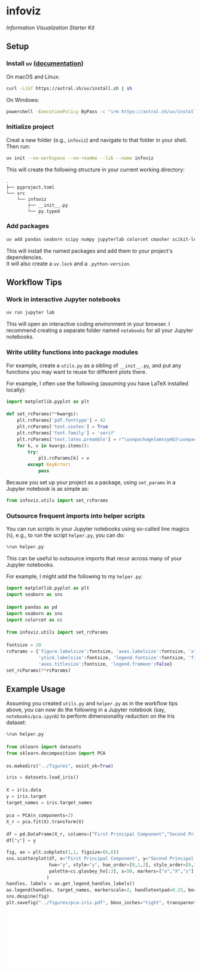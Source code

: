 # infoviz
_Information Visualization Starter Kit_

## Setup

### Install `uv` ([documentation](https://docs.astral.sh/uv/))

On macOS and Linux:
```bash
curl -LsSf https://astral.sh/uv/install.sh | sh
```

On Windows:
```bash
powershell -ExecutionPolicy ByPass -c "irm https://astral.sh/uv/install.ps1 | iex"
```

### Initialize project

Creat a new folder (e.g., `infoviz`) and navigate to that folder in your shell.  
Then run:

```bash
uv init --no-workspace --no-readme --lib --name infoviz
```

This will create the following structure in your current working directory:
```
.
├── pyproject.toml
└── src
    └── infoviz
        ├── __init__.py	
        └── py.typed
```

### Add packages

```bash
uv add pandas seaborn scipy numpy jupyterlab colorcet cmasher scikit-learn
```

This will install the named packages and add them to your project's dependencies.  
It will also create a `uv.lock` and a `.python-version`.

## Workflow Tips

### Work in interactive Jupyter notebooks

```bash
uv run jupyter lab
```

This will open an interactive coding environment in your browser.
I recommend creating a separate folder named `notebooks` for all your Jupyter notebooks.

### Write utility functions into package modules

For example, create a `utils.py` as a sibling of `__init__.py`, and put any functions you may want to reuse for different plots there.

For example, I often use the following (assuming you have LaTeX installed locally):

```python
import matplotlib.pyplot as plt

def set_rcParams(**kwargs):
    plt.rcParams['pdf.fonttype'] = 42
    plt.rcParams['text.usetex'] = True
    plt.rcParams['font.family'] = 'serif'
    plt.rcParams['text.latex.preamble'] = r"\usepackage{amssymb}\usepackage{amsmath}\usepackage{times}"
    for k, v in kwargs.items():
        try:
            plt.rcParams[k] = v
        except KeyError:
            pass
```

Because you set up your project as a package, using `set_params` in a Jupyter notebook is as simple as:

```python
from infoviz.utils import set_rcParams
```

### Outsource frequent imports into helper scripts

You can run scripts in your Jupyter notebooks using so-called line magics (`%`), e.g., to run the script `helper.py`, you can do:

```python
%run helper.py
```

This can be useful to outsource imports that recur across many of your Jupyter notebooks. 

For example, I might add the following to my `helper.py`:

```python
import matplotlib.pyplot as plt
import seaborn as sns

import pandas as pd 
import seaborn as sns
import colorcet as cc

from infoviz.utils import set_rcParams

fontsize = 20
rcParams = {'figure.labelsize':fontsize, 'axes.labelsize':fontsize, 'xtick.labelsize':fontsize, 
            'ytick.labelsize':fontsize, 'legend.fontsize':fontsize, 'figure.titlesize':fontsize, 
            'axes.titlesize':fontsize, 'legend.frameon':False}
set_rcParams(**rcParams)
```

## Example Usage

Assuming you created `utils.py` and `helper.py` as in the workflow tips above, you can now do the following in a Jupyter notebook (say, `notebooks/pca.ipynb`) to perform dimensionality reduction on the Iris dataset:

```python
%run helper.py

from sklearn import datasets
from sklearn.decomposition import PCA

os.makedirs("../figures", exist_ok=True)
```

```python
iris = datasets.load_iris()

X = iris.data
y = iris.target
target_names = iris.target_names

pca = PCA(n_components=2)
X_r = pca.fit(X).transform(X)

df = pd.DataFrame(X_r, columns=["First Principal Component","Second Principal Component"])
df["y"] = y
```

```python
fig, ax = plt.subplots(1,1, figsize=(6,6))
sns.scatterplot(df, x="First Principal Component", y="Second Principal Component", 
                hue="y", style="y", hue_order=[0,1,2], style_order=[0,1,2], 
                palette=cc.glasbey_hv[:3], s=50, markers=["o","X","s"]
               )
handles, labels = ax.get_legend_handles_labels()
ax.legend(handles, target_names, markerscale=2, handletextpad=0.25, borderpad=0, borderaxespad=0)
sns.despine(fig)
plt.savefig("../figures/pca-iris.pdf", bbox_inches="tight", transparent=True)
```

![image](figures/pca-iris.pdf)
